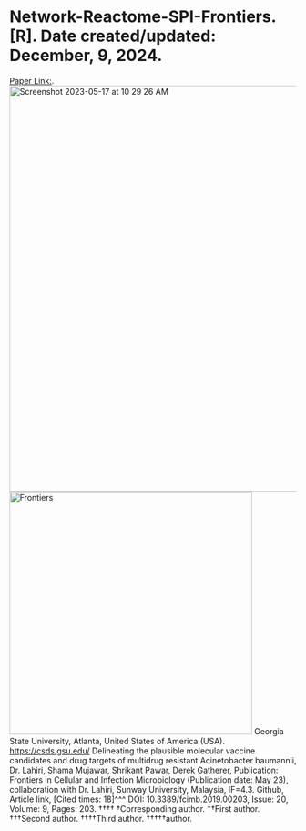 # Network-Reactome-SPI-Frontiers. [R]. Date created/updated: December, 9, 2024.
[Paper Link:](https://www.ncbi.nlm.nih.gov/pubmed/31281799).
<img width="712" alt="Screenshot 2023-05-17 at 10 29 26 AM" src="https://github.com/spawar2/Network-Reactome-SPI-Frontiers/assets/25118302/fbe0ed8e-0034-4492-aa72-c545dd0a39d7">
<img width="426" alt="Frontiers" src="https://github.com/spawar2/Network-Reactome-SPI-Frontiers/assets/25118302/ac92ac97-a971-4b18-8335-64b5be021e46">
Georgia State University, Atlanta, United States of America (USA).
https://csds.gsu.edu/
Delineating the plausible molecular vaccine candidates and drug targets of multidrug resistant Acinetobacter baumannii, Dr. Lahiri, Shama Mujawar, Shrikant Pawar, Derek Gatherer, Publication: Frontiers in Cellular and Infection Microbiology (Publication date: May 23), collaboration with Dr. Lahiri, Sunway University, Malaysia, IF=4.3. Github, Article link, [Cited times: 18]^^^ DOI: 10.3389/fcimb.2019.00203, Issue: 20, Volume: 9, Pages: 203.
††††
†Corresponding author. ††First author. †††Second author. ††††Third author. †††††author.

